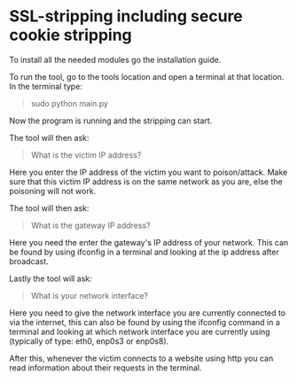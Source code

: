 # SSL-stripping including secure cookie stripping

To install all the needed modules go the installation guide.

To run the tool, go to the tools location and open a terminal at that location.
In the terminal type:

> sudo python main.py

Now the program is running and the stripping can start.

The tool will then ask:

> What is the victim IP address?

Here you enter the IP address of the victim you want to poison/attack.
Make sure that this victim IP address is on the same network as you are, else the poisoning will not work.

The tool will then ask:

> What is the gateway IP address?

Here you need the enter the gateway's IP address of your network.
This can be found by using ifconfig in a terminal and looking at the ip address after broadcast.

Lastly the tool will ask:

>What is your network interface?

Here you need to give the network interface you are currently connected to via the internet, this can also be found by using the ifconfig command in a terminal and looking at which network interface you are currently using (typically of type: eth0, enp0s3 or enp0s8).

After this, whenever the victim connects to a website using http you can read information about their requests in the terminal.
